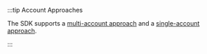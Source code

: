 :::tip Account Approaches

The SDK supports a [multi-account approach](../explanations/account-approaches.md#multi-account-approach) and
a [single-account approach](../explanations/account-approaches.md#single-account-approach).

:::

